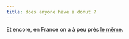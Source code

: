 ```yaml
---
title: does anyone have a donut ?
---
```


Et encore, en France on a à peu près [le
même](http://www.lancearthur.com/archives/000237.html).

